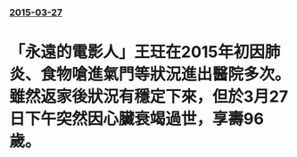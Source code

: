 ### [2015-03-27](/news/2015/03/27/index.md)

##### 
# 「永遠的電影人」王玨在2015年初因肺炎、食物嗆進氣門等狀況進出醫院多次。雖然返家後狀況有穩定下來，但於3月27日下午突然因心臟衰竭過世，享壽96歲。



